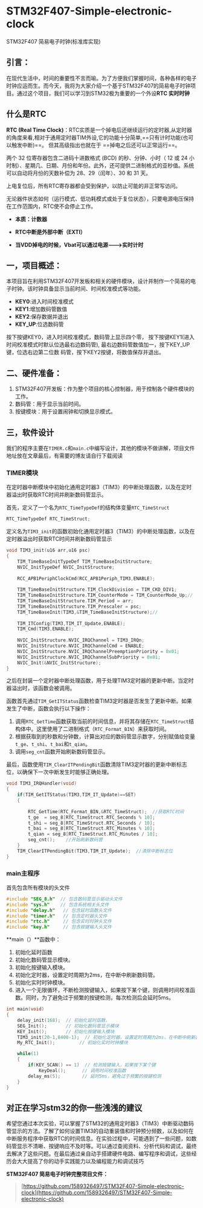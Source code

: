 # STM32F407-Simple-electronic-clock
STM32F407 简易电子时钟(标准库实现)

## 引言：
在现代生活中，时间的重要性不言而喻。为了方便我们掌握时间，各种各样的电子时钟应运而生。而今天，我将为大家介绍一个基于STM32F407的简易电子时钟项目。通过这个项目，我们可以学习到STM32极为重要的一个外设**RTC 实时时钟**

## 什么是**RTC**

**RTC (Real Time Clock)**：RTC实质是一个掉电后还继续运行的定时器,从定时器的角度来看,相对于通用定时器TIM外设,它的功能十分简单,==只有计时功能(也可以触发中断)==。 但其高级指出也就在于 ==掉电之后还可以正常运行==。

两个 32 位寄存器包含二进码十进数格式 (BCD) 的秒、分钟、小时（ 12 或 24 小时制）、星期几、日期、月份和年份。此外，还可提供二进制格式的亚秒值。系统可以自动将月份的天数补偿为 28、29（闰年）、30 和 31 天。

上电复位后，所有RTC寄存器都会受到保护，以防止可能的非正常写访问。

无论器件状态如何（运行模式、低功耗模式或处于复位状态），只要电源电压保持在工作范围内，RTC使不会停止工作。

- **本质：计数器**

- **RTC中断是外部中断（EXTI）**

- **当VDD掉电的时候，Vbat可以通过电源--->实时计时**
## 一，项目概述：

本项目旨在利用STM32F407开发板和相关的硬件模块，设计并制作一个简易的电子时钟。该时钟具备显示当前时间、时间校准模式等功能。

 - **KEY0**:进入时间校准模式  
 - **KEY1**:增加数码管数值  
 - **KEY2**:保存数据并退出  
 - **KEY_UP**:位选数码管

按下按键KEY0，进入时间校准模式，数码管上显示四个零，
按下按键KEY1(进入时间校准模式时默认位选最右边数码管),
最右边数码管数值加一，按下KEY_UP键，位选右边第二位数
码管，按下KEY2按键，将数值保存并退出。

## 二、硬件准备：
1. STM32F407开发板：作为整个项目的核心控制器，用于控制各个硬件模块的工作。
2. 数码管：用于显示当前时间。
3. 按键模块：用于设置闹钟和切换显示模式。

## 三，软件设计
我们的程序主要在`TIMER.c`和`main.c`中编写设计，其他的模块不做讲解，项目文件地址放在文章最后，有需要的博友请自行下载阅读
### TIMER模块
在定时器中断模块中初始化通用定时器3（TIM3）的中断处理函数，以及在定时器溢出时获取RTC时间并刷新数码管显示。

首先，定义了一个名为`RTC_TimeTypeDef`的结构体变量`RTC_TimeStruct`

```c
RTC_TimeTypeDef RTC_TimeStruct;
```
定义名为`TIM3_init`的函数初始化通用定时器3（TIM3）的中断处理函数，以及在定时器溢出时获取RTC时间并刷新数码管显示

```c
void TIM3_init(u16 arr,u16 psc)
{
	TIM_TimeBaseInitTypeDef TIM_TimeBaseInitStructure;
	NVIC_InitTypeDef NVIC_InitStructure;
	
	RCC_APB1PeriphClockCmd(RCC_APB1Periph_TIM3,ENABLE);
	
	TIM_TimeBaseInitStructure.TIM_ClockDivision = TIM_CKD_DIV1;
	TIM_TimeBaseInitStructure.TIM_CounterMode = TIM_CounterMode_Up;//
	TIM_TimeBaseInitStructure.TIM_Period = arr;
	TIM_TimeBaseInitStructure.TIM_Prescaler = psc;
	TIM_TimeBaseInit(TIM3,&TIM_TimeBaseInitStructure);//
	
	TIM_ITConfig(TIM3,TIM_IT_Update,ENABLE);
	TIM_Cmd(TIM3,ENABLE);
	
	NVIC_InitStructure.NVIC_IRQChannel = TIM3_IRQn;
	NVIC_InitStructure.NVIC_IRQChannelCmd = ENABLE;
	NVIC_InitStructure.NVIC_IRQChannelPreemptionPriority = 0x01;
	NVIC_InitStructure.NVIC_IRQChannelSubPriority = 0x01;
	NVIC_Init(&NVIC_InitStructure);
}
```
之后在封装一个定时器中断处理函数，用于处理TIM3定时器的更新中断。当定时器溢出时，该函数会被调用。

函数首先通过`TIM_GetITStatus`函数检查TIM3定时器是否发生了更新中断。如果发生了中断，函数会执行以下操作：

1. 调用`RTC_GetTime`函数获取当前的时间信息，并将其存储在`RTC_TimeStruct`结构体中。这里使用了二进制格式（`RTC_Format_BIN`）来获取时间。
2. 根据获取到的秒数和分钟数，计算出对应的数码管显示数字，分别赋值给变量`t_ge`、`t_shi`、`t_bai`和`t_qian`。
3. 调用`seg_cnt`函数开始刷新数码管显示。

最后，函数使用`TIM_ClearITPendingBit`函数清除TIM3定时器的更新中断标志位，以确保下一次中断发生时能够正确处理。

```c
void TIM3_IRQHandler(void)
{
	if(TIM_GetITStatus(TIM3,TIM_IT_Update)==SET)
	{
		
		RTC_GetTime(RTC_Format_BIN,&RTC_TimeStruct);  //获取RTC时间　
		t_ge  = seg_8[RTC_TimeStruct.RTC_Seconds % 10];
		t_shi = seg_8[RTC_TimeStruct.RTC_Seconds / 10];
		t_bai = seg_8[RTC_TimeStruct.RTC_Minutes % 10];
		t_qian = seg_8[RTC_TimeStruct.RTC_Minutes / 10];	
		seg_cnt();    //开始刷新数码管
	}
	TIM_ClearITPendingBit(TIM3,TIM_IT_Update);  //清除中断标志位
}
```
### main主程序


首先包含所有模块的头文件
```c
#include "SEG_8.h"  // 包含数码管显示驱动头文件
#include "sys.h"    // 包含系统相关头文件
#include "delay.h"   // 包含延时函数头文件
#include "timer.h"   // 包含定时器头文件
#include "rtc.h"     // 包含实时时钟头文件
#include "key.h"     // 包含按键输入头文件

```
**main（）**函数中：
1. 初始化延时函数
2. 初始化数码管显示模块。
3. 初始化按键输入模块。
4. 初始化定时器，设置定时周期为2ms，在中断中刷新数码管。
5. 初始化实时时钟模块。
6. 进入一个无限循环，不断检测按键输入，如果按下某个键，则调用时间校准函数。同时，为了避免过于频繁的按键检测，每次检测后会延时5ms。
```c
int main(void)
{
    delay_init(168);  // 初始化延时函数，
    SEG_Init();       // 初始化数码管显示模块
    KEY_Init();       // 初始化按键输入模块
    TIM3_init(20-1,8400-1);  // 初始化定时器，设置定时周期为2ms，在中断中刷新数码管
    My_RTC_Init();         // 初始化实时时钟模块

    while(1)
    {
        if(KEY_SCAN() == 1)  // 检测按键输入，如果按下某个键
            KeyDeal();      // 调用时间校准函数
        delay_ms(5);        // 延时5ms，避免过于频繁的按键检测
    }
}
```

## 对正在学习stm32的你一些浅浅的建议
希望您通过本次实验，可以掌握了STM32的通用定时器3（TIM3）中断驱动数码管显示的方法。了解了如何设置TIM3的自动重装值和时钟预分频数，以及如何在中断服务程序中获取RTC的时间信息。在实验过程中，可能遇到了一些问题，如数码管显示不清晰、按键响应不及时等。可以通过查阅资料、分析代码和调试，最终去解决了这些问题。在最后通过亲自动手搭建硬件电路、编写程序和调试，这些经历会大大提高了你的动手实践能力以及编程能力和调试技巧

**STM32F407 简易电子时钟完整项目文件：**

> [https://github.com/1589326497/STM32F407-Simple-electronic-clock](https://github.com/1589326497/STM32F407-Simple-electronic-clock)






